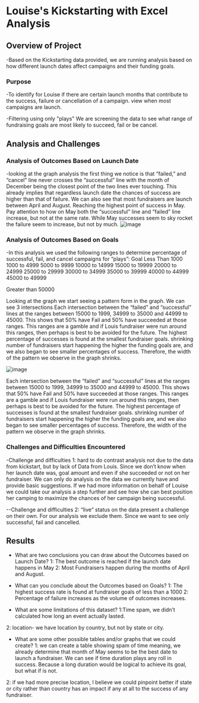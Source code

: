 # Louise's Kickstarting with Excel Analysis

## Overview of Project
-Based on the Kickstarting data provided, we are running analysis based on how different launch dates affect campaigns and their funding goals.

### Purpose
-To identify for Louise if there are certain launch months that contribute to the success, failure or cancellation of a campaign. view when most campaigns are launch.

-Filtering using only "plays" We are screening the data to see what range of fundraising goals are most likely to succeed, fail or be cancel.

## Analysis and Challenges

### Analysis of Outcomes Based on Launch Date
-looking at the graph analysis the first thing we notice is that “failed,” and “cancel” line never crosses the “successful” line with the month of December being the closest point of the two lines ever touching. This already implies that regardless launch date the chances of success are higher than that of failure. We can also see that most fundraisers are launch between April and August. Reaching the highest point of success in May. Pay attention to how on May both the “successful” line and “failed” line increase, but not at the same rate. While May successes seem to sky rocket the failure seem to increase, but not by much. 
![image](https://user-images.githubusercontent.com/90356052/134831771-de7b5ada-1ade-44dd-9b25-995eb1279980.png)


 

### Analysis of Outcomes Based on Goals
-In this analysis we used the following ranges to determine percentage of successful, fail, and cancel campaigns for “plays”:
Goal 
Less Than 1000
1000 to 4999
5000 to 9999
10000 to 14999
15000 to 19999
20000 to 24999
25000 to 29999
30000 to 34999
35000 to 39999
40000 to 44999
45000 to 49999

Greater than 50000

Looking at the graph we start seeing a pattern form in the graph. We can see 3 intersections 
 Each intersection between the “failed” and “successful” lines at the ranges between 15000 to 1999, 34999 to 35000 and 44999 to 45000. This shows that 50% have Fail and 50% have succeeded at those ranges. This ranges are a gamble and if Louis fundraiser were run around this ranges, then perhaps is best to be avoided for the future. The highest percentage of successes is found at the smallest fundraiser goals. shrinking number of fundraisers start happening the higher the funding goals are, and we also began to see smaller percentages of success. Therefore, the width of the pattern we observe in the graph shrinks. 
 
 ![image](https://user-images.githubusercontent.com/90356052/134831760-72e1cf17-05df-4fd1-9cb3-ca0b5d56b8ae.png)

 Each intersection between the “failed” and “successful” lines at the ranges between 15000 to 1999, 34999 to 35000 and 44999 to 45000. This shows that 50% have Fail and 50% have succeeded at those ranges. This ranges are a gamble and if Louis fundraiser were run around this ranges, then perhaps is best to be avoided for the future. The highest percentage of successes is found at the smallest fundraiser goals. shrinking number of fundraisers start happening the higher the funding goals are, and we also began to see smaller percentages of success. Therefore, the width of the pattern we observe in the graph shrinks. 

 

### Challenges and Difficulties Encountered
-Challenge and difficulties 1: hard to do contrast analysis not due to the data from kickstart, but by lack of Data from Louis. Since we don’t know when her launch date was, goal amount and even if she succeeded or not on her fundraiser. We can only do analysis on the data we currently have and provide basic suggestions. If we had more information on behalf of Louise we could take our analysis a step further and see how she can best position her camping to maximize the chances of her campaign being successful. 

--Challenge and difficulties 2: “live” status on the data present a challenge on their own. For our analysis we exclude them. Since we want to see only successful, fail and cancelled. 

## Results

- What are two conclusions you can draw about the Outcomes based on Launch Date?
1: The best outcome is reached if the launch date happens in May
2: Most Fundraisers happen during the months of April and August.

- What can you conclude about the Outcomes based on Goals?
1: The highest success rate is found at fundraiser goals of less than a 1000
2: Percentage of failure increases as the volume of outcomes increases.

- What are some limitations of this dataset?
1:Time spam, we didn’t calculated how long an event actually lasted.

2: location- we have location by country, but not by state or city.

- What are some other possible tables and/or graphs that we could create?
1: we can create a table showing spam of time meaning, we already determine that month of May seems to be the best date to launch a fundraiser. We can see if time duration plays any roll in success. Because a long duration would be logical to achieve its goal, but what if is not. 

2: if we had more precise location, I believe we could pinpoint better if state or city rather than country has an impact if any at all to the success of any fundraiser.

